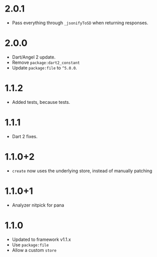 # 2.0.1
* Pass everything through `_jsonifyToSD` when returning responses.

# 2.0.0
* Dart/Angel 2 update.
* Remove `package:dart2_constant`
* Update `package:file` to `^5.0.0`.

# 1.1.2
* Added tests, because tests.

# 1.1.1
* Dart 2 fixes.

# 1.1.0+2
* `create` now uses the underlying store, instead of manually patching

# 1.1.0+1
* Analyzer nitpick for pana

# 1.1.0
* Updated to framework v1.1.x
* Use `package:file`
* Allow a custom `store`